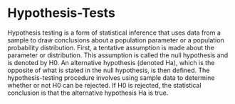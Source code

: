 # Hypothesis-Tests

Hypothesis testing is a form of statistical inference that uses data from a sample to draw conclusions about a population parameter or a population probability distribution. First, a tentative assumption is made about the parameter or distribution. This assumption is called the null hypothesis and is denoted by H0. An alternative hypothesis (denoted Ha), which is the opposite of what is stated in the null hypothesis, is then defined. The hypothesis-testing procedure involves using sample data to determine whether or not H0 can be rejected. If H0 is rejected, the statistical conclusion is that the alternative hypothesis Ha is true.
